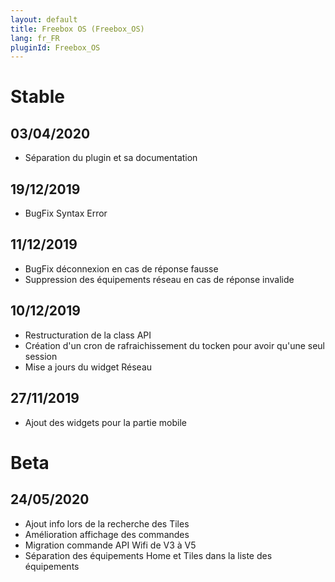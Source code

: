 ```yaml
---
layout: default
title: Freebox OS (Freebox_OS)
lang: fr_FR
pluginId: Freebox_OS
---
```


# Stable

## 03/04/2020

* Séparation du plugin et sa documentation

## 19/12/2019

* BugFix Syntax Error

## 11/12/2019

* BugFix déconnexion en cas de réponse fausse
* Suppression des équipements réseau en cas de réponse invalide

## 10/12/2019

* Restructuration de la class API
* Création d'un cron de rafraichissement du tocken pour avoir qu'une seul session
* Mise a jours du widget Réseau

## 27/11/2019

* Ajout des widgets pour la partie mobile

# Beta
## 24/05/2020

* Ajout info lors de la recherche des Tiles
* Amélioration affichage des commandes
* Migration commande API Wifi de V3 à V5
* Séparation des équipements Home et Tiles dans la liste des équipements